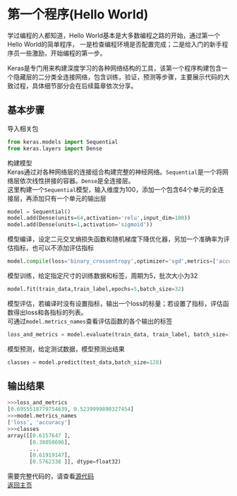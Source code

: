 # 第一个程序(Hello World)

学过编程的人都知道，Hello World基本是大多数编程之路的开始，通过第一个Hello World的简单程序，
一是检查编程环境是否配置完成；二是给入门的新手程序员一些激励，开始编程的第一步。 

Keras是专门用来构建深度学习的各种网络结构的工具，该第一个程序构建包含一个隐藏层的二分类全连接网络，包含训练，验证，预测等步骤，主要展示代码的大致过程，具体细节部分会在后续篇章依次分享。

## 基本步骤

导入相关包
``` python
from keras.models import Sequential
from keras.layers import Dense
```
构建模型  
Keras通过对各种网络层的连接组合构建完整的神经网络。`Sequential`是一个将网络层依次线性拼接的容器。`Dense`是全连接层。  
这里构建一个`Sequential`模型，输入维度为100，添加一个包含64个单元的全连接层，再添加只有一个单元的输出层
``` python
model = Sequential()
model.add(Dense(units=64,activation='relu',input_dim=100))
model.add(Dense(units=1,activation='sigmoid'))
```
模型编译，设定二元交叉熵损失函数和随机梯度下降优化器，另加一个准确率为评估指标，也可以不添加评估指标
``` python
model.compile(loss='binary_crossentropy',optimizer='sgd',metrics=['accuracy'])
```
模型训练，给定指定尺寸的训练数据和标签，周期为5，批次大小为32
``` python
model.fit(train_data,train_label,epochs=5,batch_size=32)
```
模型评估，若编译时没有设置指标，输出一个loss的标量；若设置了指标，评估函数得出loss和各指标的列表。  
可通过`model.metrics_names`查看评估函数的各个输出的标签
``` python
loss_and_metrics = model.evaluate(train_data, train_label, batch_size=128)
```
模型预测，给定测试数据，模型预测出结果
``` python
classes = model.predict(test_data,batch_size=128)
```
## 输出结果
``` python
>>>loss_and_metrics
[0.6955518779754639, 0.5239999890327454]
>>>model.metrics_names
['loss', 'accuracy']
>>>classes
array([[0.6157647 ],
       [0.38050696],
       ...
       [0.61919147],
       [0.5762338 ]], dtype=float32)
```
需要完整代码的，请查看[源代码](./hello_world.py)  
[返回主页](./README.md)
